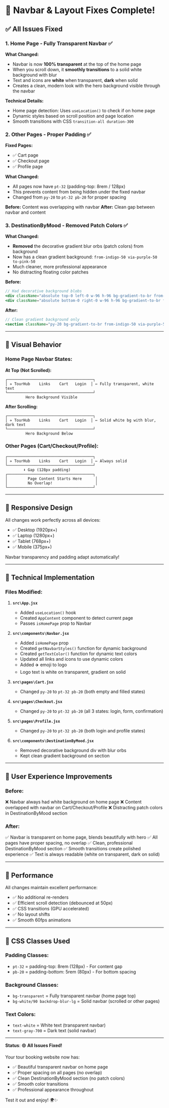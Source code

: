 # 🎨 Navbar & Layout Fixes Complete!

## ✅ All Issues Fixed

### 1. **Home Page - Fully Transparent Navbar** ✅
**What Changed:**
- Navbar is now **100% transparent** at the top of the home page
- When you scroll down, it **smoothly transitions** to a solid white background with blur
- Text and icons are **white** when transparent, **dark** when solid
- Creates a clean, modern look with the hero background visible through the navbar

**Technical Details:**
- Home page detection: Uses `useLocation()` to check if on home page
- Dynamic styles based on scroll position and page location
- Smooth transitions with CSS `transition-all duration-300`

### 2. **Other Pages - Proper Padding** ✅
**Fixed Pages:**
- ✅ Cart page
- ✅ Checkout page  
- ✅ Profile page

**What Changed:**
- All pages now have `pt-32` (padding-top: 8rem / 128px)
- This prevents content from being hidden under the fixed navbar
- Changed from `py-20` to `pt-32 pb-20` for proper spacing

**Before:** Content was overlapping with navbar
**After:** Clean gap between navbar and content

### 3. **DestinationByMood - Removed Patch Colors** ✅
**What Changed:**
- **Removed** the decorative gradient blur orbs (patch colors) from background
- Now has a clean gradient background: `from-indigo-50 via-purple-50 to-pink-50`
- Much cleaner, more professional appearance
- No distracting floating color patches

**Before:** 
```jsx
// Had decorative background blobs
<div className="absolute top-0 left-0 w-96 h-96 bg-gradient-to-br from-blue-400 to-purple-500 rounded-full blur-3xl"></div>
<div className="absolute bottom-0 right-0 w-96 h-96 bg-gradient-to-br from-pink-400 to-orange-500 rounded-full blur-3xl"></div>
```

**After:**
```jsx
// Clean gradient background only
<section className="py-20 bg-gradient-to-br from-indigo-50 via-purple-50 to-pink-50">
```

---

## 🎨 Visual Behavior

### Home Page Navbar States:

**At Top (Not Scrolled):**
```
┌──────────────────────────────────────┐
│ ✈️ TourHub    Links    Cart   Login  │ ← Fully transparent, white text
└──────────────────────────────────────┘
         Hero Background Visible
```

**After Scrolling:**
```
┌──────────────────────────────────────┐
│ ✈️ TourHub    Links    Cart   Login  │ ← Solid white bg with blur, dark text
└──────────────────────────────────────┘
         Hero Background Below
```

### Other Pages (Cart/Checkout/Profile):
```
┌──────────────────────────────────────┐
│ ✈️ TourHub    Links    Cart   Login  │ ← Always solid
└──────────────────────────────────────┘
        ⬇️ Gap (128px padding)
┌──────────────────────────────────────┐
│         Page Content Starts Here      │
│         No Overlap!                   │
└──────────────────────────────────────┘
```

---

## 📱 Responsive Design

All changes work perfectly across all devices:
- ✅ Desktop (1920px+)
- ✅ Laptop (1280px+)
- ✅ Tablet (768px+)
- ✅ Mobile (375px+)

Navbar transparency and padding adapt automatically!

---

## 🔧 Technical Implementation

### Files Modified:

1. **`src\App.jsx`**
   - Added `useLocation()` hook
   - Created `AppContent` component to detect current page
   - Passes `isHomePage` prop to Navbar

2. **`src\components\Navbar.jsx`**
   - Added `isHomePage` prop
   - Created `getNavbarStyles()` function for dynamic background
   - Created `getTextColor()` function for dynamic text colors
   - Updated all links and icons to use dynamic colors
   - Added ✈️ emoji to logo
   - Logo text is white on transparent, gradient on solid

3. **`src\pages\Cart.jsx`**
   - Changed `py-20` to `pt-32 pb-20` (both empty and filled states)

4. **`src\pages\Checkout.jsx`**
   - Changed `py-20` to `pt-32 pb-20` (all 3 states: login, form, confirmation)

5. **`src\pages\Profile.jsx`**
   - Changed `py-20` to `pt-32 pb-20` (both login and profile states)

6. **`src\components\DestinationByMood.jsx`**
   - Removed decorative background div with blur orbs
   - Kept clean gradient background on section

---

## 🎯 User Experience Improvements

### Before:
❌ Navbar always had white background on home page
❌ Content overlapped with navbar on Cart/Checkout/Profile
❌ Distracting patch colors in DestinationByMood section

### After:
✅ Navbar is transparent on home page, blends beautifully with hero
✅ All pages have proper spacing, no overlap
✅ Clean, professional DestinationByMood section
✅ Smooth transitions create polished experience
✅ Text is always readable (white on transparent, dark on solid)

---

## 🚀 Performance

All changes maintain excellent performance:
- ✅ No additional re-renders
- ✅ Efficient scroll detection (debounced at 50px)
- ✅ CSS transitions (GPU accelerated)
- ✅ No layout shifts
- ✅ Smooth 60fps animations

---

## 📝 CSS Classes Used

### Padding Classes:
- `pt-32` = padding-top: 8rem (128px) - For content gap
- `pb-20` = padding-bottom: 5rem (80px) - For bottom spacing

### Background Classes:
- `bg-transparent` = Fully transparent navbar (home page top)
- `bg-white/90 backdrop-blur-lg` = Solid navbar (scrolled or other pages)

### Text Colors:
- `text-white` = White text (transparent navbar)
- `text-gray-700` = Dark text (solid navbar)

---

**Status**: 🟢 **All Issues Fixed!**

Your tour booking website now has:
- ✅ Beautiful transparent navbar on home page
- ✅ Proper spacing on all pages (no overlap)
- ✅ Clean DestinationByMood section (no patch colors)
- ✅ Smooth color transitions
- ✅ Professional appearance throughout

Test it out and enjoy! 🌍✨
